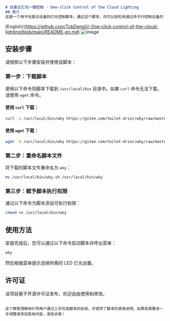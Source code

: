 ```markdown
# 玩客云灯光一键控制 - One-click Control of the Cloud Lighting
## 简介
这是一个用于玩客云设备的灯光控制脚本。通过这个脚本，你可以轻松地通过命令行控制设备的 LED 灯光。
```
[English}(https://github.com/TobDeng0/-One-click-control-of-the-cloud-lighting/blob/main/README-en.md)
![image](https://github.com/user-attachments/assets/09e1816e-d10c-4923-8897-cb50298e7647)


## 安装步骤

请按照以下步骤安装并使用该脚本：

### 第一步：下载脚本

使用以下命令将脚本下载到 `/usr/local/bin` 目录中。如果 `curl` 命令无法下载，请使用 `wget` 命令。

#### 使用 `curl` 下载：
```bash
curl -o /usr/local/bin/wky https://gitee.com/toilet-drier/wky/raw/master/wky.sh
```

#### 使用 `wget` 下载：
```bash
wget -O /usr/local/bin/wky https://gitee.com/toilet-drier/wky/raw/master/wky.sh
```

### 第二步：重命名脚本文件

将下载的脚本文件重命名为 `wky`：

```bash
mv /usr/local/bin/wky.sh /usr/local/bin/wky
```

### 第三步：赋予脚本执行权限

通过以下命令为脚本添加可执行权限：

```bash
chmod +x /usr/local/bin/wky
```

## 使用方法

安装完成后，您可以通过以下命令启动脚本并呼出菜单：

```bash
wky
```

然后根据菜单提示选择所需的 LED 灯光设置。

## 许可证

该项目基于开源许可证发布，欢迎自由使用和修改。
```

这个教程清晰地引导用户通过三步完成脚本的安装，并提供了脚本的使用说明。如果有需要进一步调整或添加其他内容，请告诉我！
